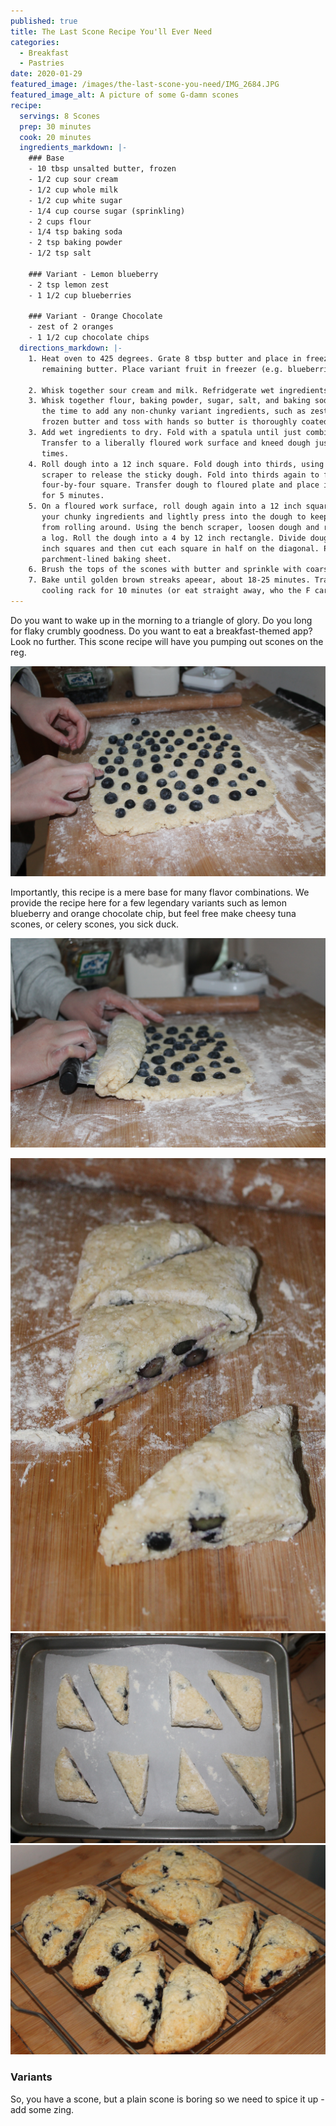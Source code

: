 ```yaml
---
published: true
title: The Last Scone Recipe You'll Ever Need
categories:
  - Breakfast
  - Pastries
date: 2020-01-29
featured_image: /images/the-last-scone-you-need/IMG_2684.JPG
featured_image_alt: A picture of some G-damn scones
recipe:
  servings: 8 Scones
  prep: 30 minutes
  cook: 20 minutes
  ingredients_markdown: |-
    ### Base
    - 10 tbsp unsalted butter, frozen
    - 1/2 cup sour cream
    - 1/2 cup whole milk
    - 1/2 cup white sugar
    - 1/4 cup course sugar (sprinkling)
    - 2 cups flour
    - 1/4 tsp baking soda
    - 2 tsp baking powder
    - 1/2 tsp salt

    ### Variant - Lemon blueberry
    - 2 tsp lemon zest
    - 1 1/2 cup blueberries

    ### Variant - Orange Chocolate
    - zest of 2 oranges
    - 1 1/2 cup chocolate chips
  directions_markdown: |-
    1. Heat oven to 425 degrees. Grate 8 tbsp butter and place in freezer. Melt
       remaining butter. Place variant fruit in freezer (e.g. blueberries).

    2. Whisk together sour cream and milk. Refridgerate wet ingredients.
    3. Whisk together flour, baking powder, sugar, salt, and baking soda. Now is
       the time to add any non-chunky variant ingredients, such as zest.  Add
       frozen butter and toss with hands so butter is thoroughly coated.
    3. Add wet ingredients to dry. Fold with a spatula until just combined.
       Transfer to a liberally floured work surface and kneed dough just 6 to 8
       times.
    4. Roll dough into a 12 inch square. Fold dough into thirds, using a bench
       scraper to release the sticky dough. Fold into thirds again to form a
       four-by-four square. Transfer dough to floured plate and place in freezer
       for 5 minutes.
    5. On a floured work surface, roll dough again into a 12 inch square. Add
       your chunky ingredients and lightly press into the dough to keep them
       from rolling around. Using the bench scraper, loosen dough and roll into
       a log. Roll the dough into a 4 by 12 inch rectangle. Divide dough into 4
       inch squares and then cut each square in half on the diagonal. Place on a
       parchment-lined baking sheet.
    6. Brush the tops of the scones with butter and sprinkle with coarse sugar.
    7. Bake until golden brown streaks apeear, about 18-25 minutes. Transfer to
       cooling rack for 10 minutes (or eat straight away, who the F cares??).
---
```

Do you want to wake up in the morning to a triangle of glory. Do you long for
flaky crumbly goodness. Do you want to eat a breakfast-themed app? Look no
further. This scone recipe will have you pumping out scones on the reg.

![Raw Square](/images/the-last-scone-you-need/IMG_2669.JPG)

Importantly, this recipe is a mere base for many flavor combinations. We provide
the recipe here for a few legendary variants such as lemon blueberry and orange
chocolate chip, but feel free make cheesy tuna scones, or celery scones, you
sick duck.

![Rolling](/images/the-last-scone-you-need/IMG_2672.JPG)

![Triangles](/images/the-last-scone-you-need/IMG_2673.JPG)
![Sheet](/images/the-last-scone-you-need/IMG_2674.JPG)
![Cooling](/images/the-last-scone-you-need/IMG_2676.JPG)

### Variants
So, you have a scone, but a plain scone is boring so we need to spice it up -
add some zing.
